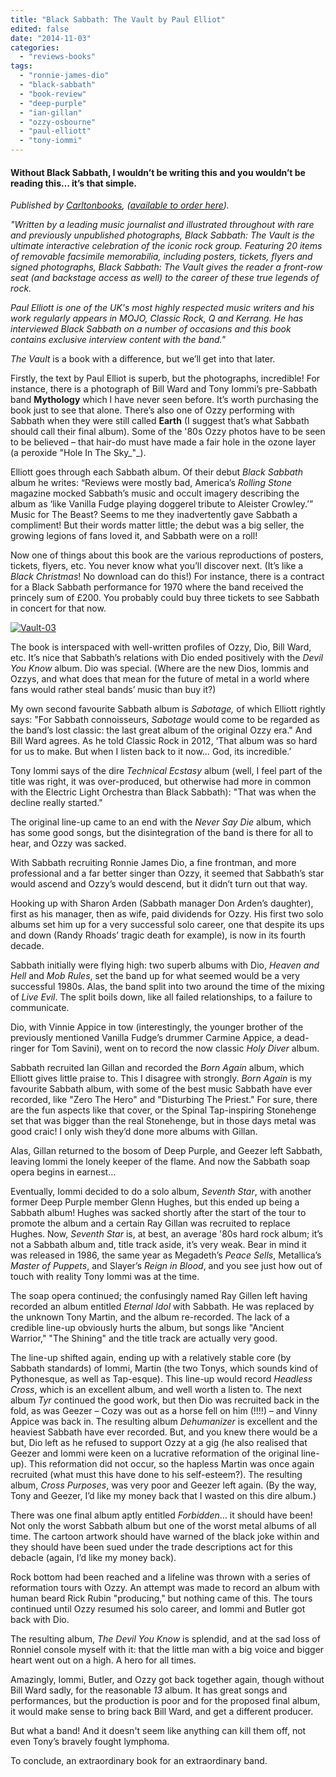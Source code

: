 ```yaml
---
title: "Black Sabbath: The Vault by Paul Elliot"
edited: false
date: "2014-11-03"
categories:
  - "reviews-books"
tags:
  - "ronnie-james-dio"
  - "black-sabbath"
  - "book-review"
  - "deep-purple"
  - "ian-gillan"
  - "ozzy-osbourne"
  - "paul-elliott"
  - "tony-iommi"
---
```


#### Without Black Sabbath, I wouldn’t be writing this and you wouldn’t be reading this… it’s that simple.

_Published by [Carltonbooks](http://www.carltonbooks.co.uk), ([available to order here](www.prionbooks.co.uk/books/products/black-sabbath-the-vault))._

_"Written by a leading music journalist and illustrated throughout with rare and previously unpublished photographs, Black Sabbath: The Vault is the ultimate interactive celebration of the iconic rock group. Featuring 20 items of removable facsimile memorabilia, including posters, tickets, flyers and signed photographs, Black Sabbath: The Vault gives the reader a front-row seat (and backstage access as well) to the career of these true legends of rock._

_Paul Elliott is one of the UK's most highly respected music writers and his work regularly appears in MOJO, Classic Rock, Q and Kerrang. He has interviewed Black Sabbath on a number of occasions and this book contains exclusive interview content with the band."_

_The Vault_ is a book with a difference, but we’ll get into that later.

Firstly, the text by Paul Elliot is superb, but the photographs, incredible! For instance, there is a photograph of Bill Ward and Tony Iommi’s pre-Sabbath band **Mythology** which I have never seen before. It’s worth purchasing the book just to see that alone. There’s also one of Ozzy performing with Sabbath when they were still called **Earth** (I suggest that’s what Sabbath should call their final album). Some of the '80s Ozzy photos have to be seen to be believed – that hair-do must have made a fair hole in the ozone layer (a peroxide "Hole In The Sky_"_).

Elliott goes through each Sabbath album. Of their debut _Black Sabbath_ album he writes: “Reviews were mostly bad, America’s _Rolling Stone_ magazine mocked Sabbath’s music and occult imagery describing the album as ‘like Vanilla Fudge playing doggerel tribute to Aleister Crowley.’” Music for The Beast? Seems to me they inadvertently gave Sabbath a compliment! But their words matter little; the debut was a big seller, the growing legions of fans loved it, and Sabbath were on a roll!

Now one of things about this book are the various reproductions of posters, tickets, flyers, etc. You never know what you’ll discover next. (It’s like a _Black Christmas_! No download can do this!) For instance, there is a contract for a Black Sabbath performance for 1970 where the band received the princely sum of £200. You probably could buy three tickets to see Sabbath in concert for that now.

[![Vault-03](https://hellbound.ca/wp-content/uploads/2014/11/Vault-03.jpg)](https://hellbound.ca/wp-content/uploads/2014/11/Vault-03.jpg)

The book is interspaced with well-written profiles of Ozzy, Dio, Bill Ward, etc. It’s nice that Sabbath’s relations with Dio ended positively with the _Devil You Know_ album. Dio was special. (Where are the new Dios, Iommis and Ozzys, and what does that mean for the future of metal in a world where fans would rather steal bands’ music than buy it?)

My own second favourite Sabbath album is _Sabotage,_ of which Elliott rightly says: "For Sabbath connoisseurs, _Sabotage_ would come to be regarded as the band’s lost classic: the last great album of the original Ozzy era." And Bill Ward agrees. As he told Classic Rock in 2012, ‘That album was so hard for us to make. But when I listen back to it now… God, its incredible.’

Tony Iommi says of the dire _Technical Ecstasy_ album (well, I feel part of the title was right, it was over-produced, but otherwise had more in common with the Electric Light Orchestra than Black Sabbath): "That was when the decline really started."

The original line-up came to an end with the _Never Say Die_ album, which has some good songs, but the disintegration of the band is there for all to hear, and Ozzy was sacked.

With Sabbath recruiting Ronnie James Dio, a fine frontman, and more professional and a far better singer than Ozzy, it seemed that Sabbath’s star would ascend and Ozzy’s would descend, but it didn’t turn out that way.

Hooking up with Sharon Arden (Sabbath manager Don Arden’s daughter), first as his manager, then as wife, paid dividends for Ozzy. His first two solo albums set him up for a very successful solo career, one that despite its ups and down (Randy Rhoads’ tragic death for example), is now in its fourth decade.

Sabbath initially were flying high: two superb albums with Dio, _Heaven and Hell_ and _Mob Rules_, set the band up for what seemed would be a very successful 1980s. Alas, the band split into two around the time of the mixing of _Live Evil_. The split boils down, like all failed relationships, to a failure to communicate.

Dio, with Vinnie Appice in tow (interestingly, the younger brother of the previously mentioned Vanilla Fudge’s drummer Carmine Appice, a dead-ringer for Tom Savini), went on to record the now classic _Holy Diver_ album.

Sabbath recruited Ian Gillan and recorded the _Born Again_ album, which Elliott gives little praise to. This I disagree with strongly. _Born Again_ is my favourite Sabbath album, with some of the best music Sabbath have ever recorded, like "Zero The Hero" and "Disturbing The Priest." For sure, there are the fun aspects like that cover, or the Spinal Tap-inspiring Stonehenge set that was bigger than the real Stonehenge, but in those days metal was good craic! I only wish they’d done more albums with Gillan.

Alas, Gillan returned to the bosom of Deep Purple, and Geezer left Sabbath, leaving Iommi the lonely keeper of the flame. And now the Sabbath soap opera begins in earnest…

Eventually, Iommi decided to do a solo album, _Seventh Star_, with another former Deep Purple member Glenn Hughes, but this ended up being a Sabbath album! Hughes was sacked shortly after the start of the tour to promote the album and a certain Ray Gillan was recruited to replace Hughes. Now, _Seventh Star_ is, at best, an average '80s hard rock album; it’s not a Sabbath album and, title track aside, it’s very weak. Bear in mind it was released in 1986, the same year as Megadeth’s _Peace Sells_, Metallica’s _Master of_ _Puppets_, and Slayer’s _Reign in Blood_, and you see just how out of touch with reality Tony Iommi was at the time.

The soap opera continued; the confusingly named Ray Gillen left having recorded an album entitled _Eternal Idol_ with Sabbath. He was replaced by the unknown Tony Martin, and the album re-recorded. The lack of a credible line-up obviously hurts the album, but songs like "Ancient Warrior," "The Shining" and the title track are actually very good.

The line-up shifted again, ending up with a relatively stable core (by Sabbath standards) of Iommi, Martin (the two Tonys, which sounds kind of Pythonesque, as well as Tap-esque). This line-up would record _Headless Cross_, which is an excellent album, and well worth a listen to. The next album _Tyr_ continued the good work, but then Dio was recruited back in the fold, as was Geezer – Cozy was out as a horse fell on him (!!!!) – and Vinny Appice was back in. The resulting album _Dehumanizer_ is excellent and the heaviest Sabbath have ever recorded. But, and you knew there would be a but, Dio left as he refused to support Ozzy at a gig (he also realised that Geezer and Iommi were keen on a lucrative reformation of the original line-up). This reformation did not occur, so the hapless Martin was once again recruited (what must this have done to his self-esteem?). The resulting album, _Cross Purposes_, was very poor and Geezer left again. (By the way, Tony and Geezer, I’d like my money back that I wasted on this dire album.)

There was one final album aptly entitled _Forbidden_… it should have been! Not only the worst Sabbath album but one of the worst metal albums of all time. The cartoon artwork should have warned of the black joke within and they should have been sued under the trade descriptions act for this debacle (again, I’d like my money back).

Rock bottom had been reached and a lifeline was thrown with a series of reformation tours with Ozzy. An attempt was made to record an album with human beard Rick Rubin "producing," but nothing came of this. The tours continued until Ozzy resumed his solo career, and Iommi and Butler got back with Dio.

The resulting album, _The Devil You Know_ is splendid, and at the sad loss of RonnieI console myself with it: that the little man with a big voice and bigger heart went out on a high. A hero for all times.

Amazingly, Iommi, Butler, and Ozzy got back together again, though without Bill Ward sadly, for the reasonable _13_ album. It has great songs and performances, but the production is poor and for the proposed final album, it would make sense to bring back Bill Ward, and get a different producer.

But what a band! And it doesn't seem like anything can kill them off, not even Tony’s bravely fought lymphoma.

To conclude, an extraordinary book for an extraordinary band.
